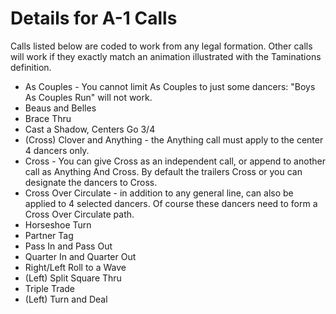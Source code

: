 

# Details for A-1 Calls

Calls listed below are coded to work from any legal formation.
Other calls will work if they exactly match an animation
illustrated with the Taminations definition.

- As Couples - You cannot limit As Couples to just some dancers: "Boys As Couples Run" will not work.
- Beaus and Belles
- Brace Thru
- Cast a Shadow, Centers Go 3/4
- (Cross) Clover and Anything  - the Anything call must apply to
the center 4 dancers only.
- Cross - You can give Cross as an independent call, or
append to another call as Anything And Cross.
By default the trailers Cross or you can designate the
dancers to Cross.
- Cross Over Circulate - in addition to any general line, can also be
applied to 4 selected dancers. Of course these dancers need to form a Cross Over Circulate path.
- Horseshoe Turn
- Partner Tag
- Pass In and Pass Out
- Quarter In and Quarter Out
- Right/Left Roll to a Wave
- (Left) Split Square Thru
- Triple Trade
- (Left) Turn and Deal


